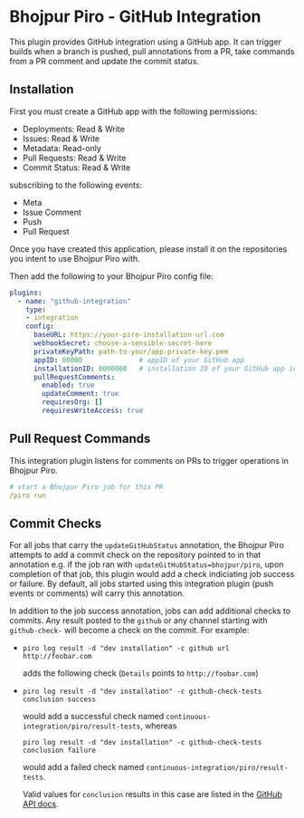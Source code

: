 # Bhojpur Piro - GitHub Integration

This plugin provides GitHub integration using a GitHub app. It can trigger builds when a branch is pushed,
pull annotations from a PR, take commands from a PR comment and update the commit status.

## Installation

First you must create a GitHub app with the following permissions:

- Deployments: Read & Write
- Issues: Read & Write
- Metadata: Read-only
- Pull Requests: Read & Write
- Commit Status: Read & Write

subscribing to the following events:

- Meta
- Issue Comment
- Push
- Pull Request

Once you have created this application, please install it on the repositories you intent to use Bhojpur Piro with.

Then add the following to your Bhojpur Piro config file:

```YAML
plugins:
  - name: "github-integration"
    type:
    - integration
    config:
      baseURL: https://your-piro-installation-url.com
      webhookSecret: choose-a-sensible-secret-here
      privateKeyPath: path-to-your/app-private-key.pem
      appID: 00000              # appID of your GitHub app
      installationID: 0000000   # installation ID of your GitHub app installation
      pullRequestComments:
        enabled: true
        updateComment: true
        requiresOrg: []
        requiresWriteAccess: true
```

## Pull Request Commands

This integration plugin listens for comments on PRs to trigger operations in Bhojpur Piro.

```YAML
# start a Bhojpur Piro job for this PR
/piro run
```

## Commit Checks

For all jobs that carry the `updateGitHubStatus` annotation, the Bhojpur Piro attempts to add a commit check on the repository
pointed to in that annotation e.g. if the job ran with `updateGitHubStatus=bhojpur/piro`, upon completion of that job, this
plugin would add a check indiciating job success or failure.
By default, all jobs started using this integration plugin (push events or comments) will carry this annotation.

In addition to the job success annotation, jobs can add additional checks to commits. Any result posted to the `github`
or any channel starting with `github-check-` will become a check on the commit. For example:

- ```
  piro log result -d "dev installation" -c github url http://foobar.com
  ```

  adds the following check (`Details` points to `http://foobar.com`)

- ```
  piro log result -d "dev installation" -c github-check-tests conclusion success
  ```

  would add a successful check named `continuous-integration/piro/result-tests`, whereas

  ```
  piro log result -d "dev installation" -c github-check-tests conclusion failure
  ```

  would add a failed check named `continuous-integration/piro/result-tests`.

  Valid values for `conclusion` results in this case are listed in the [GitHub API docs](https://docs.github.com/en/rest/reference/checks#update-a-check-run).
